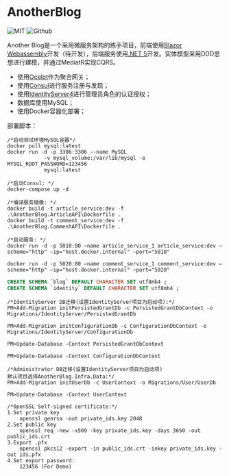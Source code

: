 # AnotherBlog 
![MIT](https://img.shields.io/github/license/yrz1994/AnotherBlog)
![Github](https://img.shields.io/github/stars/yrz1994/AnotherBlog?style=social)

Another Blog是一个采用微服务架构的练手项目，前端使用[Blazor Webassembly](https://dotnet.microsoft.com/apps/aspnet/web-apps/blazor)开发（待开发），后端服务使用[.NET 5](https://dotnet.microsoft.com/download/dotnet/5.0)开发。实体模型采用DDD思想进行建模，并通过MediatR实现CQRS。

 - 使用[Ocelot](https://github.com/ThreeMammals/Ocelot)作为聚合网关；
 - 使用[Consul](https://www.consul.io/)进行服务注册与发现；
 - 使用[IdentityServer4](https://github.com/IdentityServer/IdentityServer4/blob/main/docs/index.rst)进行管理员角色的认证授权；
 - 数据库使用MySQL；
 - 使用Docker容器化部署；

部署脚本：
```
/*启动测试环境MySQL容器*/
docker pull mysql:latest
docker run -d -p 3306:3306 --name MySQL 
			-v mysql_volume:/var/lib/mysql -e MYSQL_ROOT_PASSWORD=123456
			mysql:latest

/*启动Consul: */
docker-compose up -d

/*编译服务镜像: */
docker build -t article_service:dev -f .\AnotherBlog.ArticleAPI\Dockerfile .
docker build -t comment_service:dev -f .\AnotherBlog.CommentAPI\Dockerfile .

/*启动服务: */
docker run -d -p 5010:80 —name article_service_1 article_service:dev —scheme="http" —ip="host.docker.internal" —port="5010"

docker run -d -p 5020:80 —name comment_service_1 comment_service:dev —scheme="http" —ip="host.docker.internal" —port="5020"
```

```sql
CREATE SCHEMA `blog` DEFAULT CHARACTER SET utf8mb4 ;
CREATE SCHEMA `identity` DEFAULT CHARACTER SET utf8mb4 ;
```

```
/*IdentityServer DB迁移(设置IdentityServer项目为启动项):*/
PM>Add-Migration initPersistedGrantDb -c PersistedGrantDbContext -o Migrations/IdentityServer/PersistedGrantDb

PM>Add-Migration initConfigurationDb -c ConfigurationDbContext -o Migrations/IdentityServer/ConfigurationDb

PM>Update-Database -Context PersistedGrantDbContext

PM>Update-Database -Context ConfigurationDbContext

/*Administrator DB迁移(设置IdentityServer项目为启动项) 
默认项目选择AnotherBlog.Infra.Data:*/
PM>Add-Migration initUserDb -c UserContext -o Migrations/User/UserDb

PM>Update-Database -Context UserContext
```

```
/*OpenSSL Self-signed certificate:*/
1.Set private key
	openssl genrsa -out private_ids.key 2048
2.Set public key
	openssl req -new -x509 -key private_ids.key -days 3650 -out public_ids.crt
3.Export .pfx
	openssl pkcs12 -export -in public_ids.crt -inkey private_ids.key -out ids.pfx
4.Set export password:
	123456 (For Demo)
```

